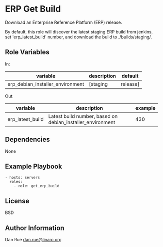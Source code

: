 ERP Get Build
=============

Download an Enterprise Reference Platform (ERP) release.

By default, this role will discover the latest staging ERP build from jenkins,
set 'erp_latest_build' number, and download the build to ./builds/staging/.

Role Variables
--------------

In:

| variable | description | default
|----------|-------------|---------
| erp_debian_installer_environment | [staging|release] | staging

Out:

| variable | description | example
|----------|-------------|---------
| erp_latest_build | Latest build number, based on debian_installer_environment | 430

Dependencies
------------

None

Example Playbook
----------------

    - hosts: servers
      roles:
        - role: get_erp_build

License
-------

BSD

Author Information
------------------

Dan Rue <dan.rue@linaro.org>
